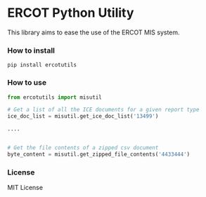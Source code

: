 # ERCOT Python Utility
This library aims to ease the use of the ERCOT MIS system.

### How to install
    pip install ercotutils

### How to use
```python
from ercotutils import misutil

# Get a list of all the ICE documents for a given report type
ice_doc_list = misutil.get_ice_doc_list('13499')

....


# Get the file contents of a zipped csv document
byte_content = misutil.get_zipped_file_contents('4433444')
```

### License
MIT License